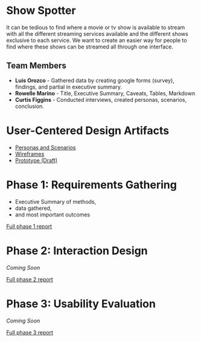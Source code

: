 # Show Spotter

It can be tedious to find where a movie or tv show is available to stream with all the different
streaming services available and the different shows exclusive to each service. We want to
create an easier way for people to find where these shows can be streamed all through one
interface.

## Team Members

* **Luis Orozco** - Gathered data by creating google forms (survey), findings, and partial in executive summary.
* **Rowelle Marino** - Title, Executive Summary, Caveats, Tables, Markdown
* **Curtis Figgins** - Conducted interviews, created personas, scenarios, conclusion. 

# User-Centered Design Artifacts

* [Personas and Scenarios](personas-scenarios.md)
* [Wireframes](https://xd.adobe.com/view/ecaa195e-6179-4399-9ae0-ab5d48042bce-b9f9/)
* [Prototype (Draft)](https://xd.adobe.com/view/ecaa195e-6179-4399-9ae0-ab5d48042bce-b9f9/?fullscreen&hints=off)

# Phase 1: Requirements Gathering

* Executive Summary of methods,
* data gathered,
* and most important outcomes

[Full phase 1 report](phase1/)

# Phase 2: Interaction Design

*Coming Soon*

[Full phase 2 report](phase2/)

# Phase 3: Usability Evaluation

*Coming Soon*

[Full phase 3 report](phase3/)
